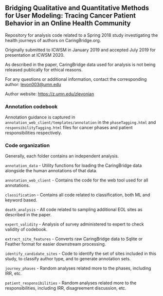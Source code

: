 Bridging Qualitative and Quantitative Methods for User Modeling: Tracing Cancer Patient Behavior in an Online Health Community
---

Repository for analysis code related to a Spring 2018 study investigating the health journeys of authors on CaringBridge.org.

Originally submitted to ICWSM in January 2019 and accepted July 2019 for presentation at ICWSM 2020.

As described in the paper, CaringBridge data used for analysis is not being released publically for ethical reasons.

For any questions or additional information, contact the corresponding author: levon003@umn.edu

Author website: https://z.umn.edu/zlevonian

### Annotation codebook

Annotation guidance is captured in `annotation_web_client/templates/annotation` in the `phaseTagging.html` and `responsibilityTagging.html` files for cancer phases and patient responsibilities respectively.

### Code organization

Generally, each folder contains an independent analysis.  

`annotation_data` - Utility functions for loading the CaringBridge data alongside the human annotations of that data.

`annotation_web_client` - Contains the code for the web tool used for all annotations.

`classification` - Contains all code related to classification, both ML and keyword based.

`death_analysis` - All code related to sampling additional EOL sites as described in the paper.

`expert_validity` - Analysis of survey administered to expert to check validity of codebook.

`extract_site_features` - Converts raw CaringBridge data to Sqlite or Feather format for easier downstream processing.

`identify_candidate_sites` - Code to identify the set of sites included in this study, to classify author type, and to generate annotation sets.

`journey_phases` - Random analyses related more to the phases, including IRR, etc.

`patient_responsibilities` - Random analyses related more to the responsibilities, including IRR, disagreement discussion, etc.


